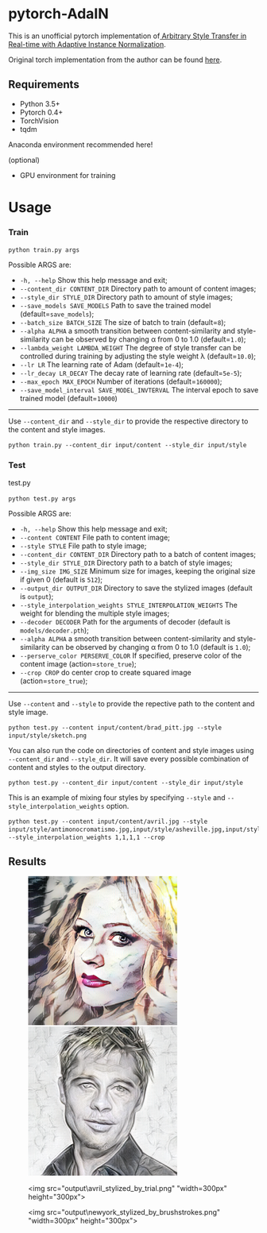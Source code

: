 # pytorch-AdaIN

This is an unofficial pytorch implementation of[ Arbitrary Style Transfer in Real-time with Adaptive Instance Normalization](http://openaccess.thecvf.com/content_ICCV_2017/papers/Huang_Arbitrary_Style_Transfer_ICCV_2017_paper.pdf).

Original torch implementation from the author can be found [here](https://github.com/xunhuang1995/AdaIN-style).

## Requirements

- Python 3.5+
- Pytorch 0.4+
- TorchVision
- tqdm

Anaconda environment recommended here!

(optional)

- GPU environment for training

# Usage

### Train

`python train.py args`

Possible ARGS are:

- `-h, --help` Show this help message and exit;
- `--content_dir CONTENT_DIR` Directory path to amount of content images;
- `--style_dir STYLE_DIR` Directory path to amount of style images;
- `--save_models SAVE_MODELS` Path to save the trained model (default=`save_models`);
- `--batch_size BATCH_SIZE` The size of batch to train (default=`8`);
- `--alpha ALPHA` a smooth transition between content-similarity and style-similarity can be observed by changing α from 0 to 1.0 (default=`1.0`);
- `--lambda_weight LAMBDA_WEIGHT` The degree of style transfer can be controlled during training by adjusting the style weight λ (default=`10.0`);
- `--lr LR` The learning rate of Adam (default=`1e-4`);
- `--lr_decay LR_DECAY` The decay rate of learning rate (default=`5e-5`);
- `--max_epoch MAX_EPOCH` Number of iterations (default=`160000`);
- `--save_model_interval SAVE_MODEL_INVTERVAL` The interval epoch to save trained model (default=`10000`)

------

Use `--content_dir` and `--style_dir` to provide the respective directory to the content and style images.

```
python train.py --content_dir input/content --style_dir input/style
```

### Test

test.py

`python test.py args`

Possible ARGS are:

- `-h, --help` Show this help message and exit;
- `--content CONTENT` File path to content image;
- `--style STYLE` File path to style image;
- `--content_dir CONTENT_DIR` Directory path to a batch of content images;
- `--style_dir STYLE_DIR` Directory path to a batch of style images;
- `--img_size IMG_SIZE` Minimum size for images, keeping the original size if given 0 (default is `512`);
- `--output_dir OUTPUT_DIR` Directory to save the stylized images (default is `output`);
- `--style_interpolation_weights STYLE_INTERPOLATION_WEIGHTS` The weight for blending the multiple style images;
- `--decoder DECODER` Path for the arguments of decoder (default is `models/decoder.pth`);
- `--alpha ALPHA` a smooth transition between content-similarity and style-similarity can be observed by changing α from 0 to 1.0 (default is `1.0`);
- `--perserve_color PERSERVE_COLOR` If specified, preserve color of the content image (action=`store_true`);
- `--crop CROP` do center crop to create squared image (action=`store_true`);

---

Use `--content` and `--style` to provide the repective path to the content and style image.

```
python test.py --content input/content/brad_pitt.jpg --style input/style/sketch.png
```

You can also run the code on directories of content and style images using `--content_dir` and `--style_dir`. It will save every possible combination of content and styles to the output directory.

```
python test.py --content_dir input/content --style_dir input/style
```

This is an example of mixing four styles by specifying `--style` and `--style_interpolation_weights` option.

```
python test.py --content input/content/avril.jpg --style input/style/antimonocromatismo.jpg,input/style/asheville.jpg,input/style/sketch.png,input/style/impronte_d_artista.jpg --style_interpolation_weights 1,1,1,1 --crop
```

## Results

<figure class="half">

<img src="output\avril_interpolation.png" width="300px" height="300px">

<img src="output\brad_pitt_stylized_by_sketch.png" width="300px" height="300px">

<img src="output\avril_stylized_by_trial.png" "width=300px" height="300px">

<img src="output\newyork_stylized_by_brushstrokes.png" "width=300px" height="300px">

</figure>